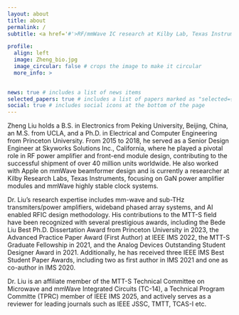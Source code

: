 ```yaml
---
layout: about
title: about
permalink: /
subtitle: <a href='#'>RF/mmWave IC research at Kilby Lab, Texas Instruments</a>. Ph.D at Princeton University, B.S at Peking University

profile:
  align: left
  image: Zheng_bio.jpg
  image_circular: false # crops the image to make it circular
  more_info: >
    

news: true # includes a list of news items
selected_papers: true # includes a list of papers marked as "selected={true}"
social: true # includes social icons at the bottom of the page
---
```


Zheng Liu holds a B.S. in Electronics from Peking University, Beijing, China, an M.S. from UCLA, and a Ph.D. in Electrical and Computer Engineering from Princeton University. From 2015 to 2018, he served as a Senior Design Engineer at Skyworks Solutions Inc., California, where he played a pivotal role in RF power amplifier and front-end module design, contributing to the successful shipment of over 40 million units worldwide. He also worked with Apple on mmWave beamformer design and is currently a researcher at Kilby Research Labs, Texas Instruments, focusing on GaN power amplifier modules and mmWave highly stable clock systems.

Dr. Liu’s research expertise includes mm-wave and sub-THz transmiters/power amplifiers, wideband phased array systems, and AI enabled RFIC design methodology. His contributions to the MTT-S field have been recognized with several prestigious awards, including the Bede Liu Best Ph.D. Dissertation Award from Princeton University in 2023, the Advanced Practice Paper Award (First Author) at IEEE IMS 2022, the MTT-S Graduate Fellowship in 2021, and the Analog Devices Outstanding Student Designer Award in 2021. Additionally, he has received three IEEE IMS Best Student Paper Awards, including two as first author in IMS 2021 and one as co-author in IMS 2020.

Dr. Liu is an affiliate member of the MTT-S Technical Committee on Microwave and mmWave Integrated Circuits (TC-14), a Technical Program Committe (TPRC) member of IEEE IMS 2025,  and actively serves as a reviewer for leading journals such as IEEE JSSC, TMTT, TCAS-I etc.